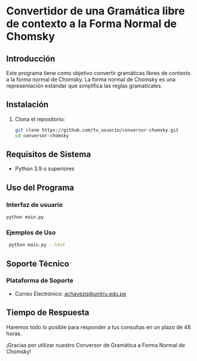 # Convertidor de una Gramática libre de contexto a la Forma Normal de Chomsky

## Introducción

Este programa tiene como objetivo convertir gramáticas libres de contexto a la forma normal de Chomsky. La forma normal de Chomsky es una representación estándar que simplifica las reglas gramaticales.

## Instalación

1. Clona el repositorio:

   ```bash
   git clone https://github.com/tu_usuario/conversor-chomsky.git
   cd conversor-chomsky
   ```

## Requisitos de Sistema

- Python 3.9 o superiores

## Uso del Programa
### Interfaz de usuario

   ```bash
   python main.py
   ```

### Ejemplos de Uso

  ```bash
   python main.py --test
   ```

## Soporte Técnico

### Plataforma de Soporte

- Correo Electrónico: achavezg@unitru.edu.pe

## Tiempo de Respuesta
Haremos todo lo posible para responder a tus consultas en un plazo de 48 horas.

¡Gracias por utilizar nuestro Conversor de Gramática a Forma Normal de Chomsky!
